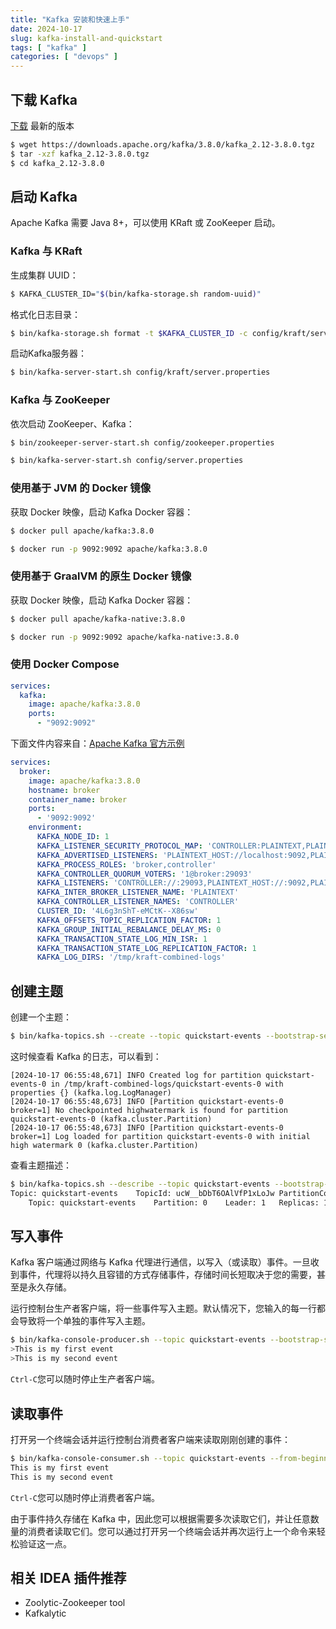 ```yaml
---
title: "Kafka 安装和快速上手"
date: 2024-10-17
slug: kafka-install-and-quickstart
tags: [ "kafka" ]
categories: [ "devops" ]
---
```


## 下载 Kafka

[下载](https://kafka.apache.org/downloads) 最新的版本

```bash
$ wget https://downloads.apache.org/kafka/3.8.0/kafka_2.12-3.8.0.tgz
$ tar -xzf kafka_2.12-3.8.0.tgz
$ cd kafka_2.12-3.8.0
```

## 启动 Kafka

Apache Kafka 需要 Java 8+，可以使用 KRaft 或 ZooKeeper 启动。

### Kafka 与 KRaft

生成集群 UUID：

```bash
$ KAFKA_CLUSTER_ID="$(bin/kafka-storage.sh random-uuid)"
```

格式化日志目录：

```bash
$ bin/kafka-storage.sh format -t $KAFKA_CLUSTER_ID -c config/kraft/server.properties
```

启动Kafka服务器：

```bash
$ bin/kafka-server-start.sh config/kraft/server.properties
```

### Kafka 与 ZooKeeper

依次启动 ZooKeeper、Kafka：

```bash
$ bin/zookeeper-server-start.sh config/zookeeper.properties

$ bin/kafka-server-start.sh config/server.properties
```

### 使用基于 JVM 的 Docker 镜像

获取 Docker 映像，启动 Kafka Docker 容器：

```bash
$ docker pull apache/kafka:3.8.0

$ docker run -p 9092:9092 apache/kafka:3.8.0
```

### 使用基于 GraalVM 的原生 Docker 镜像

获取 Docker 映像，启动 Kafka Docker 容器：

```bash
$ docker pull apache/kafka-native:3.8.0

$ docker run -p 9092:9092 apache/kafka-native:3.8.0
```

### 使用 Docker Compose

```yaml
services:
  kafka:
    image: apache/kafka:3.8.0
    ports:
      - "9092:9092"
```

下面文件内容来自：[Apache Kafka 官方示例](https://github.com/apache/kafka/blob/trunk/docker/examples/docker-compose-files/single-node/plaintext/docker-compose.yml)

```yml
services:
  broker:
    image: apache/kafka:3.8.0
    hostname: broker
    container_name: broker
    ports:
      - '9092:9092'
    environment:
      KAFKA_NODE_ID: 1
      KAFKA_LISTENER_SECURITY_PROTOCOL_MAP: 'CONTROLLER:PLAINTEXT,PLAINTEXT:PLAINTEXT,PLAINTEXT_HOST:PLAINTEXT'
      KAFKA_ADVERTISED_LISTENERS: 'PLAINTEXT_HOST://localhost:9092,PLAINTEXT://broker:19092'
      KAFKA_PROCESS_ROLES: 'broker,controller'
      KAFKA_CONTROLLER_QUORUM_VOTERS: '1@broker:29093'
      KAFKA_LISTENERS: 'CONTROLLER://:29093,PLAINTEXT_HOST://:9092,PLAINTEXT://:19092'
      KAFKA_INTER_BROKER_LISTENER_NAME: 'PLAINTEXT'
      KAFKA_CONTROLLER_LISTENER_NAMES: 'CONTROLLER'
      CLUSTER_ID: '4L6g3nShT-eMCtK--X86sw'
      KAFKA_OFFSETS_TOPIC_REPLICATION_FACTOR: 1
      KAFKA_GROUP_INITIAL_REBALANCE_DELAY_MS: 0
      KAFKA_TRANSACTION_STATE_LOG_MIN_ISR: 1
      KAFKA_TRANSACTION_STATE_LOG_REPLICATION_FACTOR: 1
      KAFKA_LOG_DIRS: '/tmp/kraft-combined-logs'
```

## 创建主题

创建一个主题：

```bash
$ bin/kafka-topics.sh --create --topic quickstart-events --bootstrap-server localhost:9092
```

这时候查看 Kafka 的日志，可以看到：

```
[2024-10-17 06:55:48,671] INFO Created log for partition quickstart-events-0 in /tmp/kraft-combined-logs/quickstart-events-0 with properties {} (kafka.log.LogManager)
[2024-10-17 06:55:48,673] INFO [Partition quickstart-events-0 broker=1] No checkpointed highwatermark is found for partition quickstart-events-0 (kafka.cluster.Partition)
[2024-10-17 06:55:48,673] INFO [Partition quickstart-events-0 broker=1] Log loaded for partition quickstart-events-0 with initial high watermark 0 (kafka.cluster.Partition)
```

查看主题描述：

```bash
$ bin/kafka-topics.sh --describe --topic quickstart-events --bootstrap-server localhost:9092
Topic: quickstart-events	TopicId: ucW__bDbT6OAlVfP1xLoJw	PartitionCount: 1	ReplicationFactor: 1	Configs: segment.bytes=1073741824
	Topic: quickstart-events	Partition: 0	Leader: 1	Replicas: 1	Isr: 1	Elr: 	LastKnownElr:
```

## 写入事件

Kafka 客户端通过网络与 Kafka 代理进行通信，以写入（或读取）事件。一旦收到事件，代理将以持久且容错的方式存储事件，存储时间长短取决于您的需要，甚至是永久存储。

运行控制台生产者客户端，将一些事件写入主题。默认情况下，您输入的每一行都会导致将一个单独的事件写入主题。

```bash
$ bin/kafka-console-producer.sh --topic quickstart-events --bootstrap-server localhost:9092
>This is my first event
>This is my second event
```

`Ctrl-C`您可以随时停止生产者客户端。

## 读取事件

打开另一个终端会话并运行控制台消费者客户端来读取刚刚创建的事件：

```bash
$ bin/kafka-console-consumer.sh --topic quickstart-events --from-beginning --bootstrap-server localhost:9092
This is my first event
This is my second event
```

`Ctrl-C`您可以随时停止消费者客户端。

由于事件持久存储在 Kafka 中，因此您可以根据需要多次读取它们，并让任意数量的消费者读取它们。您可以通过打开另一个终端会话并再次运行上一个命令来轻松验证这一点。

## 相关 IDEA 插件推荐

- Zoolytic-Zookeeper tool
- Kafkalytic
